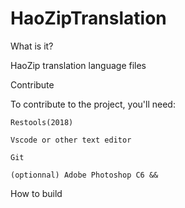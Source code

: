 # HaoZipTranslation
What is it?

HaoZip translation language files

Contribute

To contribute to the project, you'll need:

    Restools(2018)
    
    Vscode or other text editor
    
    Git
    
    (optionnal) Adobe Photoshop C6 &&

How to build
